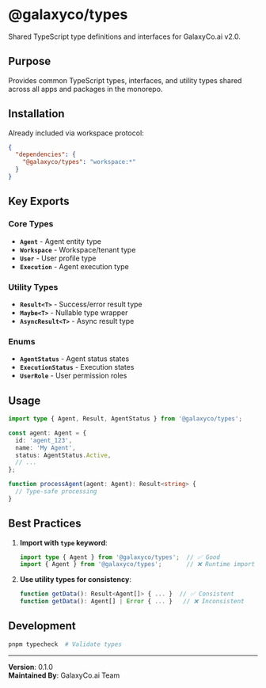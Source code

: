 # @galaxyco/types

Shared TypeScript type definitions and interfaces for GalaxyCo.ai v2.0.

## Purpose

Provides common TypeScript types, interfaces, and utility types shared across all apps and packages in the monorepo.

## Installation

Already included via workspace protocol:
```json
{
  "dependencies": {
    "@galaxyco/types": "workspace:*"
  }
}
```

## Key Exports

### Core Types
- **`Agent`** - Agent entity type
- **`Workspace`** - Workspace/tenant type
- **`User`** - User profile type
- **`Execution`** - Agent execution type

### Utility Types
- **`Result<T>`** - Success/error result type
- **`Maybe<T>`** - Nullable type wrapper
- **`AsyncResult<T>`** - Async result type

### Enums
- **`AgentStatus`** - Agent status states
- **`ExecutionStatus`** - Execution states
- **`UserRole`** - User permission roles

## Usage

```typescript
import type { Agent, Result, AgentStatus } from '@galaxyco/types';

const agent: Agent = {
  id: 'agent_123',
  name: 'My Agent',
  status: AgentStatus.Active,
  // ...
};

function processAgent(agent: Agent): Result<string> {
  // Type-safe processing
}
```

## Best Practices

1. **Import with `type` keyword**:
   ```typescript
   import type { Agent } from '@galaxyco/types';  // ✅ Good
   import { Agent } from '@galaxyco/types';       // ❌ Runtime import
   ```

2. **Use utility types for consistency**:
   ```typescript
   function getData(): Result<Agent[]> { ... }  // ✅ Consistent
   function getData(): Agent[] | Error { ... }   // ❌ Inconsistent
   ```

## Development

```bash
pnpm typecheck  # Validate types
```

---

**Version**: 0.1.0  
**Maintained By**: GalaxyCo.ai Team
